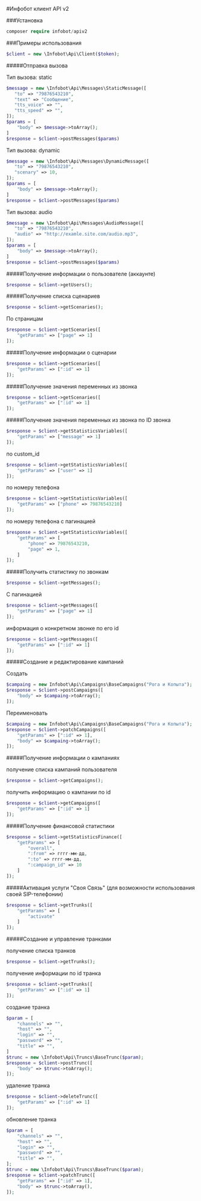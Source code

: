 #Инфобот клиент API v2

###Установка

```PHP
composer require infobot/apiv2
```

###Примеры использования

```PHP
$client = new \Infobot\Api\Client($token);
```
#####Отправка вызова

Тип вызова: static
```PHP
$message = new \Infobot\Api\Messages\StaticMessage([
   "to" => "79876543210",
   "text" => "Сообщение",
   "tts_voice" => "",
   "tts_speed" => "",
]);
$params = [
    "body" => $message->toArray();
]
$response = $client->postMessages($params)
```

Тип вызова: dynamic
```PHP
$message = new \Infobot\Api\Messages\DynamicMessage([
   "to" => "79876543210",
   "scenary" => 10,
]);
$params = [
    "body" => $message->toArray();
]
$response = $client->postMessages($params)
```

Тип вызова: audio
```PHP
$message = new \Infobot\Api\Messages\AudioMessage([
   "to" => "79876543210",
   "audio" => "http://examle.site.com/audio.mp3",
]);
$params = [
    "body" => $message->toArray();
]
$response = $client->postMessages($params)
```

#####Получение информации о пользователе (аккаунте)

```PHP
$response = $client->getUsers();
```

#####Получение списка сценариев

```PHP
$response = $client->getScenaries();
```
По страницам
```PHP
$response = $client->getScenaries([
    "getParams" => ["page" => 1]
]);
```

#####Получение информации о сценарии

```PHP
$response = $client->getScenaries([
    "getParams" => [":id" => 1]
]);
```

#####Получение значения переменных из звонка

```PHP
$response = $client->getScenaries([
    "getParams" => [":id" => 1]
]);
```

#####Получение значения переменных из звонка
по ID звонка
```PHP
$response = $client->getStatisticsVariables([
    "getParams" => ["message" => 1]
]);
```

по custom_id
```PHP
$response = $client->getStatisticsVariables([
    "getParams" => ["user" => 1]
]);
```

по номеру телефона
```PHP
$response = $client->getStatisticsVariables([
    "getParams" => ["phone" => 79876543210]
]);
```

по номеру телефона с пагинацией
```PHP
$response = $client->getStatisticsVariables([
    "getParams" => [
        "phone" => 79876543210,
        "page" => 1,
    ]
]);
```

#####Получить статистику по звонкам

```PHP
$response = $client->getMessages();
```
С пагинацией
```PHP
$response = $client->getMessages([
    "getParams" => ["page" => 1]
]);
```

информация о конкретном звонке по его id

```PHP
$response = $client->getMessages([
    "getParams" => [":id" => 1]
]);
```

#####Создание и редактирование кампаний

Создать

```PHP
$campaing = new Infobot\Api\Campaigns\BaseCampaigns("Рога и Копыта");
$response = $client->postCampaigns([
    "body" => $campaing->toArray();
]);
```

Переименовать
```PHP
$campaing = new Infobot\Api\Campaigns\BaseCampaigns("Рога и Копыта");
$response = $client->patchCampaigns([
    "getParams" => [":id" => 1],
    "body" => $campaing->toArray();
]);
```

#####Получение информации о кампаниях

получение списка кампаний пользователя
```PHP
$response = $client->getCampaigns();
```

получить информацию о кампании по id
```PHP
$response = $client->getCampaigns([
    "getParams" => [":id" => 1]
]);
```

#####Получение финансовой статистики

```PHP
$response = $client->getStatisticsFinance([
    "getParams" => [
        "overall",
        ":from" => гггг-мм-дд,
        ":to" => гггг-мм-дд,
        ":campaign_id" => 10
    ]
]);
```

#####Активация услуги "Своя Связь" (для возможности использования своей SIP-телефонии)

```PHP
$response = $client->getTrunks([
    "getParams" => [
        "activate"
    ]
]);
```

#####Создание и управление транками

получение списка транков

```PHP
$response = $client->getTrunks();
```

получение информации по id транка

```PHP
$response = $client->getTrunks([
    "getParams" => [":id" => 1]
]);
```

создание транка

```PHP
$param = [
    "channels" => "",
    "host" => "",
    "login" => "",
    "password" => "",
    "title" => "",
]
$trunc = new \Infobot\Api\Truncs\BaseTrunc($param);
$response = $client->postTrunc([
    "body" => $trunc->toArray();
]);
```

удаление транка

```PHP
$response = $client->deleteTrunc([
    "getParams" => [":id" => 1]
]);
```
 
обновление транка

```PHP
$param = [
    "channels" => "",
    "host" => "",
    "login" => "",
    "password" => "",
    "title" => "",
];
$trunc = new \Infobot\Api\Truncs\BaseTrunc($param);
$response = $client->patchTrunc([
    "getParams" => [":id" => 1],
    "body" => $trunc->toArray(),
]);
```